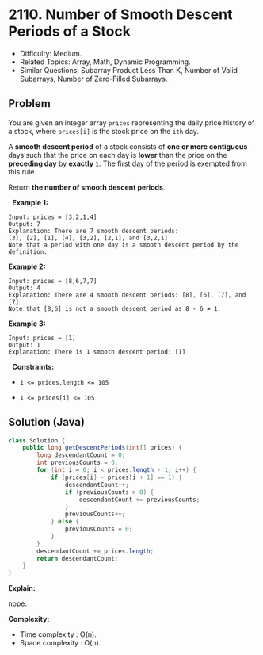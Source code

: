 # 2110. Number of Smooth Descent Periods of a Stock

- Difficulty: Medium.
- Related Topics: Array, Math, Dynamic Programming.
- Similar Questions: Subarray Product Less Than K, Number of Valid Subarrays, Number of Zero-Filled Subarrays.

## Problem

You are given an integer array ```prices``` representing the daily price history of a stock, where ```prices[i]``` is the stock price on the ```ith``` day.

A **smooth descent period** of a stock consists of **one or more contiguous** days such that the price on each day is **lower** than the price on the **preceding day** by **exactly** ```1```. The first day of the period is exempted from this rule.

Return **the number of **smooth descent periods****.

 
**Example 1:**

```
Input: prices = [3,2,1,4]
Output: 7
Explanation: There are 7 smooth descent periods:
[3], [2], [1], [4], [3,2], [2,1], and [3,2,1]
Note that a period with one day is a smooth descent period by the definition.
```

**Example 2:**

```
Input: prices = [8,6,7,7]
Output: 4
Explanation: There are 4 smooth descent periods: [8], [6], [7], and [7]
Note that [8,6] is not a smooth descent period as 8 - 6 ≠ 1.
```

**Example 3:**

```
Input: prices = [1]
Output: 1
Explanation: There is 1 smooth descent period: [1]
```

 
**Constraints:**


	
- ```1 <= prices.length <= 105```
	
- ```1 <= prices[i] <= 105```



## Solution (Java)

```java
class Solution {
    public long getDescentPeriods(int[] prices) {
        long descendantCount = 0;
        int previousCounts = 0;
        for (int i = 0; i < prices.length - 1; i++) {
            if (prices[i] - prices[i + 1] == 1) {
                descendantCount++;
                if (previousCounts > 0) {
                    descendantCount += previousCounts;
                }
                previousCounts++;
            } else {
                previousCounts = 0;
            }
        }
        descendantCount += prices.length;
        return descendantCount;
    }
}
```

**Explain:**

nope.

**Complexity:**

* Time complexity : O(n).
* Space complexity : O(n).
